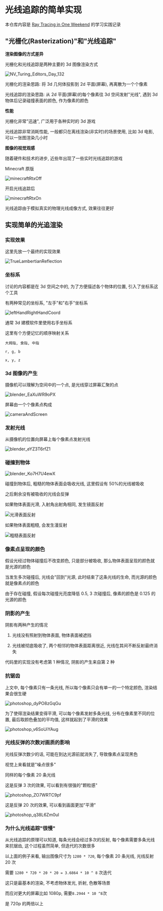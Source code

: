 # 光线追踪的简单实现

本仓库内容是 [Ray Tracing in One Weekend](https://raytracing.github.io/books/RayTracingInOneWeekend.html) 的学习实践记录

## "光栅化(Rasterization)"和"光线追踪"

**渲染图像的方式差异**

光栅化和光线追踪是两种主要的 3d 图像渲染方式

![NV_Turing_Editors_Day_132](NV_Turing_Editors_Day_132.png)

光栅化的渲染思路: 将 3d 几何体投影到 2d 平面(屏幕), 再离散为一个个像素

光线追踪的渲染思路: 从 2d 平面(屏幕)的每个像素往 3d 空间发射"光线", 遇到 3d 物体后记录碰撞表面的颜色, 作为像素的颜色

**性能**

光栅化非常"迅速", 广泛用于各种实时的 3d 游戏

光线追踪非常消耗性能, 一般都只在离线渲染(非实时)的场景使用, 比如 3d 电影, 可以一张图渲染几小时

**图像的视觉观感**

随着硬件和技术的进步, 近些年出现了一些实时光线追踪的游戏

Minecraft 原版

![minecraftRtxOff](minecraftRtxOff.jpg)

开启光线追踪后

![minecraftRtxOn](minecraftRtxOn.jpg)

光线追踪由于模拟真实的物理光线成像方式, 效果往往更好

## 实现简单的光追渲染

### 实现效果

这里先放一个最终的实现效果

![TrueLambertianReflection](../TrueLambertianReflection.jpg)

### 坐标系

讨论的内容都是在 3d 空间之中的, 为了方便描述各个物体的位置, 引入了坐标系这个工具

有两种常见的坐标系, "左手"和"右手"坐标系

![leftHandRightHandCoord](leftHandRightHandCoord.png)

通常 3d 建模软件里使用右手坐标系

这里有个方便记忆的顺序映射关系

```
大拇指, 食指, 中指

r, g, b

x, y, z
```

### 3d 图像的产生

摄像机可以理解为空间中的一个点, 是光线穿过屏幕汇聚的点

![blender_EaXuWR9oPX](blender_EaXuWR9oPX.png)

屏幕由一个个像素点构成

![cameraAndScreen](cameraAndScreen.jpg)

### 发射光线

从摄像机的位置向屏幕上每个像素点发射光线

![blender_eYZ3T6rfZ1](blender_eYZ3T6rfZ1.png)

### 碰撞到物体

![blender_Ko7H7U4ewX](blender_Ko7H7U4ewX.png)

碰撞到物体后, 粗糙的物体表面会吸收光线, 这里假设有 50%的光线被吸收

之后剩余没有被吸收的光线会反弹

如果物体表面光滑, 入射角出射角相同, 发生镜面反射

![光滑表面反射](%E5%85%89%E6%BB%91%E8%A1%A8%E9%9D%A2%E5%8F%8D%E5%B0%84.png)

如果物体表面粗糙, 会发生漫反射

![粗糙表面反射](%E7%B2%97%E7%B3%99%E8%A1%A8%E9%9D%A2%E5%8F%8D%E5%B0%84.png)

### 像素点呈现的颜色

假设光经过物体碰撞后不改变颜色, 只是部分被吸收, 那么物体表面呈现的颜色就是光源的颜色

当发生多次碰撞后, 光线会"回到"光源, 此时结束了这条光线的生命, 而光源的颜色就是像素点的颜色

由于存在碰撞, 假设每次碰撞光亮度降低 0.5, 3 次碰撞后, 像素的颜色是 0.125 的光源的颜色

### 阴影的产生

阴影有两种产生的情况

1. 光线没有照射到物体表面, 物体表面被遮挡

2. 光线被彻底吸收了, 两个相邻的物体表面距离很近, 光线在其间不断反射最终消失

代码里的实现没有考虑第 1 种情况, 阴影的产生来自第 2 种

### 抗锯齿

上文中, 每个像素只有一条光线, 所以每个像素只会有单一的一个特定颜色, 渲染结果会很生硬

![photoshop_dyPO8zGqGu](photoshop_dyPO8zGqGu.png)

为了使得渲染结果变得平滑, 可以每个像素发射多条光线, 分布在像素里不同的位置, 最后取颜色叠加的平均值, 这样就起到了平滑的效果

![photoshop_v6SoUiYAug](photoshop_v6SoUiYAug.png)

### 光线反弹的次数对画质的影响

光线反弹次数少的话, 可能在到达光源前就消失了, 导致像素点呈现黑色

视觉上来看就是"噪点很多"

同样的每个像素 20 条光线

这是反弹 3 次的效果, 可以看到有很强的"颗粒感"

![photoshop_ZO7WRTC9pf](photoshop_ZO7WRTC9pf.png)

这是反弹 20 次的效果, 可以看到画面更加"平滑"

![photoshop_q38L6Zm0ul](photoshop_q38L6Zm0ul.png)

### 为什么光线追踪"很慢"

从光线追踪的原理可以知道, 每条光线会经过多次的反射, 每个像素需要多条光线来抗锯齿, 这个过程虽然简单, 但迭代的次数很多

以上面的例子来看, 输出图像尺寸为 `1280 * 720`, 每个像素 20 条光线, 光线反射 20 次

需要 `1280 * 720 * 20 * 20 = 3.6864 * 10 ^ 8` 次迭代

这只是最基本的渲染, 不考虑物体发光, 折射, 色散等场景

而应对更大的屏幕比如 1080p, 需要`8.2944 * 10 ^8`次

是 720p 的两倍以上
